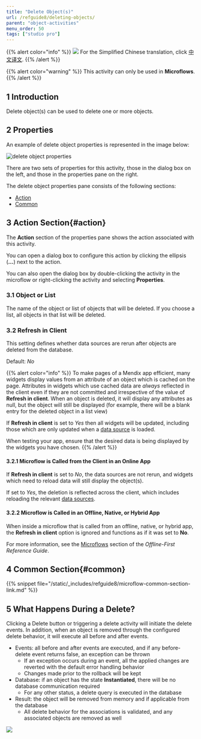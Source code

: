 ```yaml
---
title: "Delete Object(s)"
url: /refguide8/deleting-objects/
parent: "object-activities"
menu_order: 50
tags: ["studio pro"]
---
```


{{% alert color="info" %}}
<img src="attachments/chinese-translation/china.png" style="display: inline-block; margin: 0" /> For the Simplified Chinese translation, click [中文译文](https://cdn.mendix.tencent-cloud.com/documentation/refguide8/deleting-objects.pdf).
{{% /alert %}}

{{% alert color="warning" %}}
This activity can only be used in **Microflows**.
{{% /alert %}}

## 1 Introduction

Delete object(s) can be used to delete one or more objects.

## 2 Properties

An example of delete object properties is represented in the image below:

![delete object properties](/attachments/refguide8/modeling/application-logic/activities/object-activities/deleting-objects/delete-properties.png)

There are two sets of properties for this activity, those in the dialog box on the left, and those in the properties pane on the right.

The delete object properties pane consists of the following sections:

* [Action](#action)
* [Common](#common)

## 3 Action Section{#action}

The **Action** section of the properties pane shows the action associated with this activity.

You can open a dialog box to configure this action by clicking the ellipsis (**…**) next to the action.

You can also open the dialog box by double-clicking the activity in the microflow or right-clicking the activity and selecting **Properties**.

### 3.1 Object or List

The name of the object or list of objects that will be deleted. If you choose a list, all objects in that list will be deleted.

### 3.2 Refresh in Client

This setting defines whether data sources are rerun after objects are deleted from the database.

Default: *No*

{{% alert color="info" %}}
To make pages of a Mendix app efficient, many widgets display values from an attribute of an object which is cached on the page. Attributes in widgets which use cached data are *always* reflected in the client even if they are not committed and irrespective of the value of **Refresh in client**. When an object is deleted, it will display any attributes as null, but the object will still be displayed (for example, there will be a blank entry for the deleted object in a list view) 

If **Refresh in client** is set to *Yes* then all widgets will be updated, including those which are only updated when a [data source](/refguide8/data-sources/) is loaded. 

When testing your app, ensure that the desired data is being displayed by the widgets you have chosen.
{{% /alert %}}

#### 3.2.1 Microflow is Called from the Client in an Online App

If **Refresh in client** is set to *No*, the data sources are not rerun, and widgets which need to reload data will still display the object(s).

If set to *Yes*, the deletion is reflected across the client, which includes reloading the relevant [data sources](/refguide8/data-sources/).

#### 3.2.2 Microflow is Called in an Offline, Native, or Hybrid App

When inside a microflow that is called from an offline, native, or hybrid app, the **Refresh in client** option is ignored and functions as if it was set to **No**.

For more information, see the [Microflows](/refguide8/offline-first/#microflows) section of the *Offline-First Reference Guide*.

## 4 Common Section{#common}

{{% snippet file="/static/_includes/refguide8/microflow-common-section-link.md" %}}

## 5 What Happens During a Delete?

Clicking a Delete button or triggering a delete activity will initiate the delete events. In addition, when an object is removed through the configured delete behavior, it will execute all before and after events.

* Events: all before and after events are executed, and if any before-delete event returns false, an exception can be thrown
	* If an exception occurs during an event, all the applied changes are reverted with the default error handling behavior
	* Changes made prior to the rollback will be kept
* Database: if an object has the state **Instantiated**, there will be no database communication required
	* For any other status, a delete query is executed in the database
* Result: the object will be removed from memory and if applicable from the database
	* All delete behavior for the associations is validated, and any associated objects are removed as well

![](/attachments/refguide8/modeling/application-logic/activities/object-activities/deleting-objects/18582171.png)
